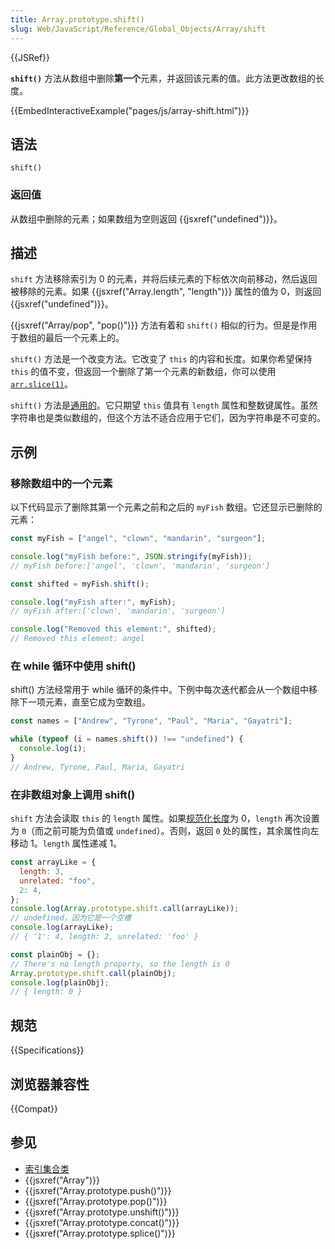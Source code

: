 ```yaml
---
title: Array.prototype.shift()
slug: Web/JavaScript/Reference/Global_Objects/Array/shift
---
```


{{JSRef}}

**`shift()`** 方法从数组中删除**第一个**元素，并返回该元素的值。此方法更改数组的长度。

{{EmbedInteractiveExample("pages/js/array-shift.html")}}

## 语法

```js-nolint
shift()
```

### 返回值

从数组中删除的元素；如果数组为空则返回 {{jsxref("undefined")}}。

## 描述

`shift` 方法移除索引为 0 的元素，并将后续元素的下标依次向前移动，然后返回被移除的元素。如果 {{jsxref("Array.length", "length")}} 属性的值为 0，则返回 {{jsxref("undefined")}}。

{{jsxref("Array/pop", "pop()")}} 方法有着和 `shift()` 相似的行为。但是是作用于数组的最后一个元素上的。

`shift()` 方法是一个改变方法。它改变了 `this` 的内容和长度。如果你希望保持 `this` 的值不变，但返回一个删除了第一个元素的新数组，你可以使用 [`arr.slice(1)`](/zh-CN/docs/Web/JavaScript/Reference/Global_Objects/Array/slice)。

`shift()` 方法是[通用的](/zh-CN/docs/Web/JavaScript/Reference/Global_Objects/Array#通用数组方法)。它只期望 `this` 值具有 `length` 属性和整数键属性。虽然字符串也是类似数组的，但这个方法不适合应用于它们，因为字符串是不可变的。

## 示例

### 移除数组中的一个元素

以下代码显示了删除其第一个元素之前和之后的 `myFish` 数组。它还显示已删除的元素：

```js
const myFish = ["angel", "clown", "mandarin", "surgeon"];

console.log("myFish before:", JSON.stringify(myFish));
// myFish before:['angel', 'clown', 'mandarin', 'surgeon']

const shifted = myFish.shift();

console.log("myFish after:", myFish);
// myFish after:['clown', 'mandarin', 'surgeon']

console.log("Removed this element:", shifted);
// Removed this element: angel
```

### 在 while 循环中使用 shift()

shift() 方法经常用于 while 循环的条件中。下例中每次迭代都会从一个数组中移除下一项元素，直至它成为空数组。

```js
const names = ["Andrew", "Tyrone", "Paul", "Maria", "Gayatri"];

while (typeof (i = names.shift()) !== "undefined") {
  console.log(i);
}
// Andrew, Tyrone, Paul, Maria, Gayatri
```

### 在非数组对象上调用 shift()

`shift` 方法会读取 `this` 的 `length` 属性。如果[规范化长度](/zh-CN/docs/Web/JavaScript/Reference/Global_Objects/Array#长度属性的规范化)为 0，`length` 再次设置为 `0`（而之前可能为负值或 `undefined`）。否则，返回 `0` 处的属性，其余属性向左移动 1。`length` 属性递减 1。

```js
const arrayLike = {
  length: 3,
  unrelated: "foo",
  2: 4,
};
console.log(Array.prototype.shift.call(arrayLike));
// undefined，因为它是一个空槽
console.log(arrayLike);
// { '1': 4, length: 2, unrelated: 'foo' }

const plainObj = {};
// There's no length property, so the length is 0
Array.prototype.shift.call(plainObj);
console.log(plainObj);
// { length: 0 }
```

## 规范

{{Specifications}}

## 浏览器兼容性

{{Compat}}

## 参见

- [索引集合类](/zh-CN/docs/Web/JavaScript/Guide/Indexed_collections)
- {{jsxref("Array")}}
- {{jsxref("Array.prototype.push()")}}
- {{jsxref("Array.prototype.pop()")}}
- {{jsxref("Array.prototype.unshift()")}}
- {{jsxref("Array.prototype.concat()")}}
- {{jsxref("Array.prototype.splice()")}}
